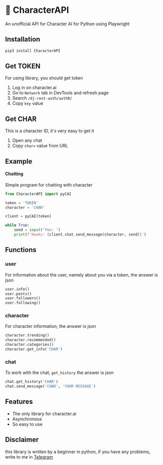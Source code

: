 # 💬 CharacterAPI
An unofficial API for Character AI for Python using Playwright

## Installation
```bash
pip3 install CharacterAPI
```

## Get TOKEN
For using library, you should get token
1. Log in on character.ai
2. Go to `Network` tab in DevTools and refresh page
3. Search `/dj-rest-auth/auth0/`
4. Copy `key` value

## Get CHAR
This is a character ID, it's very easy to get it
1. Open any chat
2. Copy `char=` value from URL

## Example
#### Chatting
Simple program for chatting with character
```Python
from CharacterAPI import pyCAI

token = 'TOKEN'
character = 'CHAR'

client = pyCAI(token)

while True:
    send = input('You: ')
    print(f'Hawks: {client.chat.send_message(character, send)}')
```

## Functions
### user
For information about the user, namely about you via a token, the answer is json
```python
user.info()
user.posts()
user.followers()
user.following()
```
### character
For character information, the answer is json
```python
character.trending()
character.recommended()
character.categories()
character.get_info('CHAR')
```
### chat
To work with the chat, `get_history` the answer is json
```python
chat.get_history('CHAR')
chat.send_message('CHAR', 'YOUR MESSAGE')
```

## Features
- The only library for character.ai
- Asynchronous
- So easy to use

## Disclaimer
this library is written by a beginner in python, if you have any problems, write to me in [Telegram](t.me/kramcat)


